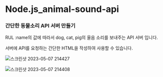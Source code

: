 # Node.js_animal-sound-api

### 간단한 동물소리 API 서버 만들기

RUL :name의 값에 따라서 dog, cat, pig의 울음 소리를 보내주는 API 서버 입니다.

서버에 API를 요청하는 간단한 HTML을 작성하여 사용할 수 있습니다.

![스크린샷 2023-05-07 214427](https://user-images.githubusercontent.com/115493374/236685371-5d343c55-b0db-4065-8a48-33a1ee0ce3e0.png)

![스크린샷 2023-05-07 214408](https://user-images.githubusercontent.com/115493374/236685362-52e0f6cd-4cab-4097-aa15-5f32f8a32fcd.png)
